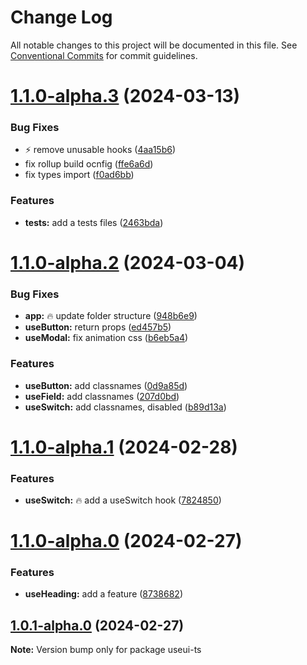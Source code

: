 # Change Log

All notable changes to this project will be documented in this file.
See [Conventional Commits](https://conventionalcommits.org) for commit guidelines.

# [1.1.0-alpha.3](https://github.com/emilov2501/use-ui/compare/useui-ts@1.1.0-alpha.2...useui-ts@1.1.0-alpha.3) (2024-03-13)


### Bug Fixes

* :zap: remove unusable hooks ([4aa15b6](https://github.com/emilov2501/use-ui/commit/4aa15b6932d009985aa2eb6808687f5f67c569ba))
* fix rollup build ocnfig ([ffe6a6d](https://github.com/emilov2501/use-ui/commit/ffe6a6d21f5652582f4799ef34c403b3dc25335d))
* fix types import ([f0ad6bb](https://github.com/emilov2501/use-ui/commit/f0ad6bb431f756e059db21801f13ab90316e50b2))


### Features

* **tests:** add a tests files ([2463bda](https://github.com/emilov2501/use-ui/commit/2463bdab0035f77e71f256f6094f076541e88344))





# [1.1.0-alpha.2](https://github.com/emilov2501/use-ui/compare/useui-ts@1.1.0-alpha.1...useui-ts@1.1.0-alpha.2) (2024-03-04)


### Bug Fixes

* **app:** :fire: update folder structure ([948b6e9](https://github.com/emilov2501/use-ui/commit/948b6e957b468717d3ec7e2a9137549a393b13d4))
* **useButton:** return props ([ed457b5](https://github.com/emilov2501/use-ui/commit/ed457b5689479b939a7d49dc273cbd933e9d6ff2))
* **useModal:** fix animation css ([b6eb5a4](https://github.com/emilov2501/use-ui/commit/b6eb5a46ff37317f56a69b05203dac98ec125b73))


### Features

* **useButton:** add classnames ([0d9a85d](https://github.com/emilov2501/use-ui/commit/0d9a85d6b69a3ef0e0808e97151ab23040a2e871))
* **useField:** add classnames ([207d0bd](https://github.com/emilov2501/use-ui/commit/207d0bdafeb2538e134a17068bd2b40d77386a36))
* **useSwitch:** add classnames, disabled ([b89d13a](https://github.com/emilov2501/use-ui/commit/b89d13aec669e2174a69e210112a54f785fa1e26))





# [1.1.0-alpha.1](https://github.com/emilov2501/use-ui/compare/useui-ts@1.1.0-alpha.0...useui-ts@1.1.0-alpha.1) (2024-02-28)


### Features

* **useSwitch:** :fire: add a useSwitch hook ([7824850](https://github.com/emilov2501/use-ui/commit/78248507125cabbbe971e38895b6236cf30f01ed))





# [1.1.0-alpha.0](https://github.com/emilov2501/use-ui/compare/useui-ts@1.0.1-alpha.0...useui-ts@1.1.0-alpha.0) (2024-02-27)


### Features

* **useHeading:** add a feature ([8738682](https://github.com/emilov2501/use-ui/commit/87386826c6c1e000c981523de1c0d2287b0870b9))





## [1.0.1-alpha.0](https://github.com/emilov2501/use-ui/compare/useui-ts@1.5.1...useui-ts@1.0.1-alpha.0) (2024-02-27)

**Note:** Version bump only for package useui-ts
